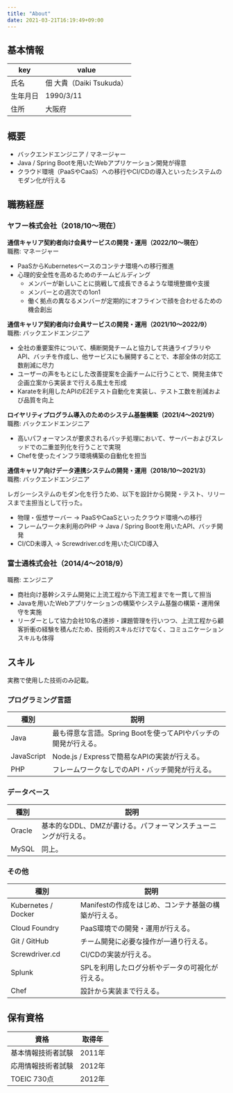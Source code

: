 ```yaml
---
title: "About"
date: 2021-03-21T16:19:49+09:00
---
```


## 基本情報
| key | value |
| --- | --- |
| 氏名 | 佃 大貴（Daiki Tsukuda） |
| 生年月日 | 1990/3/11 |
| 住所 | 大阪府 |

## 概要
- バックエンドエンジニア / マネージャー
- Java / Spring Bootを用いたWebアプリケーション開発が得意
- クラウド環境（PaaSやCaaS）への移行やCI/CDの導入といったシステムのモダン化が行える

## 職務経歴
### ヤフー株式会社（2018/10〜現在）
**通信キャリア契約者向け会員サービスの開発・運用（2022/10〜現在）**  
職務: マネージャー

- PaaSからKubernetesベースのコンテナ環境への移行推進
- 心理的安全性を高めるためのチームビルディング
  - メンバーが新しいことに挑戦して成長できるような環境整備や支援
  - メンバーとの週次での1on1
  - 働く拠点の異なるメンバーが定期的にオフラインで顔を合わせるための機会創出

**通信キャリア契約者向け会員サービスの開発・運用（2021/10〜2022/9）**  
職務: バックエンドエンジニア

- 全社の重要案件について、横断開発チームと協力して共通ライブラリやAPI、バッチを作成し、他サービスにも展開することで、本部全体の対応工数削減に尽力
- ユーザーの声をもとにした改善提案を企画チームに行うことで、開発主体で企画立案から実装まで行える風土を形成
- Karateを利用したAPIのE2Eテスト自動化を実装し、テスト工数を削減および品質を向上

**ロイヤリティプログラム導入のためのシステム基盤構築（2021/4〜2021/9）**  
職務: バックエンドエンジニア

- 高いパフォーマンスが要求されるバッチ処理において、サーバーおよびスレッドでの二重並列化を行うことで実現
- Chefを使ったインフラ環境構築の自動化を担当

**通信キャリア向けデータ連携システムの開発・運用（2018/10〜2021/3）**  
職務: バックエンドエンジニア

レガシーシステムのモダン化を行うため、以下を設計から開発・テスト、リリースまで主担当として行った。

- 物理・仮想サーバー → PaaSやCaaSといったクラウド環境への移行
- フレームワーク未利用のPHP → Java / Spring Bootを用いたAPI、バッチ開発
- CI/CD未導入 → Screwdriver.cdを用いたCI/CD導入

### 富士通株式会社（2014/4〜2018/9）
職務: エンジニア

- 商社向け基幹システム開発に上流工程から下流工程までを一貫して担当
- Javaを用いたWebアプリケーションの構築やシステム基盤の構築・運用保守を実施
- リーダーとして協力会社10名の進捗・課題管理を行いつつ、上流工程から顧客折衝の経験を積んだため、技術的スキルだけでなく、コミュニケーションスキルも体得

## スキル
実務で使用した技術のみ記載。
### プログラミング言語
| 種別 | 説明 |
| --- | --- |
| Java | 最も得意な言語。Spring Bootを使ってAPIやバッチの開発が行える。 |
| JavaScript | Node.js / Expressで簡易なAPIの実装が行える。 |
| PHP | フレームワークなしでのAPI・バッチ開発が行える。 |

### データベース
| 種別 | 説明 |
| --- | --- |
| Oracle | 基本的なDDL、DMZが書ける。パフォーマンスチューニングが行える。 |
| MySQL | 同上。 |

### その他
| 種別 | 説明 |
| --- | --- |
| Kubernetes / Docker | Manifestの作成をはじめ、コンテナ基盤の構築が行える。 |
| Cloud Foundry | PaaS環境での開発・運用が行える。 |
| Git / GitHub | チーム開発に必要な操作が一通り行える。 |
| Screwdriver.cd | CI/CDの実装が行える。 |
| Splunk | SPLを利用したログ分析やデータの可視化が行える。 |
| Chef | 設計から実装まで行える。 |

## 保有資格
| 資格 | 取得年 |
| --- | --- |
| 基本情報技術者試験 | 2011年 |
| 応用情報技術者試験 | 2012年 |
| TOEIC 730点 | 2012年 |
